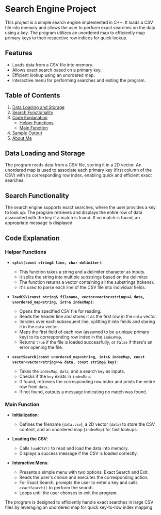 # Search Engine Project

This project is a simple search engine implemented in C++. It loads a CSV file into memory and allows the user to perform exact searches on the data using a key. The program utilizes an unordered map to efficiently map primary keys to their respective row indices for quick lookup.

## Features

- Loads data from a CSV file into memory.
- Allows exact search based on a primary key.
- Efficient lookup using an unordered map.
- Interactive menu for performing searches and exiting the program.

## Table of Contents
1. [Data Loading and Storage](#data-loading-and-storage)
2. [Search Functionality](#search-functionality)
3. [Code Explanation](#code-explanation)
    - [Helper Functions](#helper-functions)
    - [Main Function](#main-function)
4. [Sample Output](#sample-output)
5. [About Me](#about-me)

## Data Loading and Storage

The program reads data from a CSV file, storing it in a 2D vector. An unordered map is used to associate each primary key (first column of the CSV) with its corresponding row index, enabling quick and efficient exact searches.

## Search Functionality

The search engine supports exact searches, where the user provides a key to look up. The program retrieves and displays the entire row of data associated with the key if a match is found. If no match is found, an appropriate message is displayed.

## Code Explanation

### Helper Functions

- **`split(const string& line, char delimiter)`**:
    - This function takes a string and a delimiter character as inputs.
    - It splits the string into multiple substrings based on the delimiter.
    - The function returns a vector containing all the substrings (tokens).
    - It's used to parse each line of the CSV file into individual fields.

- **`loadCSV(const string& filename, vector<vector<string>>& data, unordered_map<string, int>& indexMap)`**:
    - Opens the specified CSV file for reading.
    - Reads the header line and stores it as the first row in the `data` vector.
    - Iterates over each subsequent line, splitting it into fields and storing it in the `data` vector.
    - Maps the first field of each row (assumed to be a unique primary key) to its corresponding row index in the `indexMap`.
    - Returns `true` if the file is loaded successfully, or `false` if there's an error opening the file.

- **`exactSearch(const unordered_map<string, int>& indexMap, const vector<vector<string>>& data, const string& key)`**:
    - Takes the `indexMap`, `data`, and a search `key` as inputs.
    - Checks if the `key` exists in `indexMap`.
    - If found, retrieves the corresponding row index and prints the entire row from `data`.
    - If not found, outputs a message indicating no match was found.

### Main Function

- **Initialization**:
    - Defines the filename (`data.csv`), a 2D vector (`data`) to store the CSV content, and an unordered map (`indexMap`) for fast lookups.

- **Loading the CSV**:
    - Calls `loadCSV()` to read and load the data into memory.
    - Displays a success message if the CSV is loaded correctly.

- **Interactive Menu**:
    - Presents a simple menu with two options: Exact Search and Exit.
    - Reads the user's choice and executes the corresponding action.
    - For Exact Search, prompts the user to enter a key and calls `exactSearch()` to perform the search.
    - Loops until the user chooses to exit the program.

The program is designed to efficiently handle exact searches in large CSV files by leveraging an unordered map for quick key-to-row index mapping.


